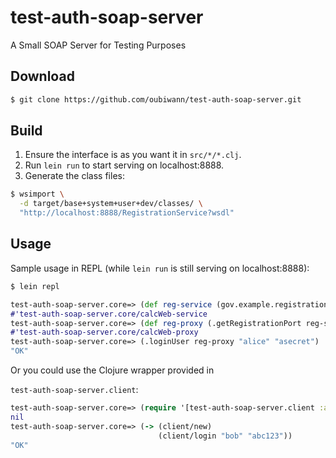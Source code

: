 # test-auth-soap-server

A Small SOAP Server for Testing Purposes

## Download

```bash
$ git clone https://github.com/oubiwann/test-auth-soap-server.git
```

## Build

1. Ensure the interface is as you want it in ``src/*/*.clj``.
1. Run ``lein run`` to start serving on localhost:8888.
1. Generate the class files:
```bash
$ wsimport \
  -d target/base+system+user+dev/classes/ \
  "http://localhost:8888/RegistrationService?wsdl"
```

## Usage

Sample usage in REPL (while ``lein run`` is still serving on localhost:8888):

```bash
$ lein repl
```
```clojure
test-auth-soap-server.core=> (def reg-service (gov.example.registration.RegistrationService.))
#'test-auth-soap-server.core/calcWeb-service
test-auth-soap-server.core=> (def reg-proxy (.getRegistrationPort reg-service))
#'test-auth-soap-server.core/calcWeb-proxy
test-auth-soap-server.core=> (.loginUser reg-proxy "alice" "asecret")
"OK"
```

Or you could use the Clojure wrapper provided in

``test-auth-soap-server.client``:

```clojure
test-auth-soap-server.core=> (require '[test-auth-soap-server.client :as client])
nil
test-auth-soap-server.core=> (-> (client/new)
                                 (client/login "bob" "abc123"))
"OK"
```
